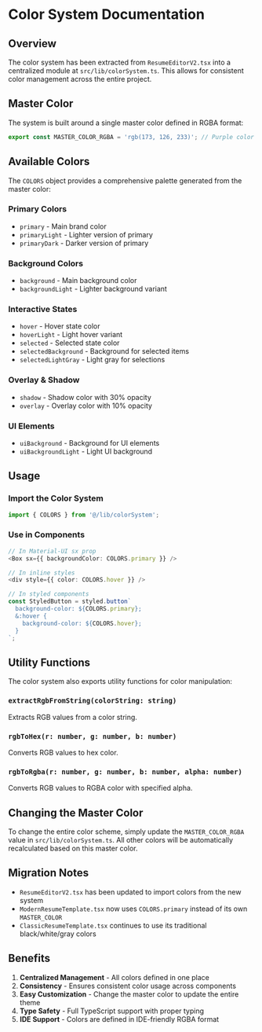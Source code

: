 # Color System Documentation

## Overview

The color system has been extracted from `ResumeEditorV2.tsx` into a centralized module at `src/lib/colorSystem.ts`. This allows for consistent color management across the entire project.

## Master Color

The system is built around a single master color defined in RGBA format:

```typescript
export const MASTER_COLOR_RGBA = 'rgb(173, 126, 233)'; // Purple color
```

## Available Colors

The `COLORS` object provides a comprehensive palette generated from the master color:

### Primary Colors
- `primary` - Main brand color
- `primaryLight` - Lighter version of primary
- `primaryDark` - Darker version of primary

### Background Colors
- `background` - Main background color
- `backgroundLight` - Lighter background variant

### Interactive States
- `hover` - Hover state color
- `hoverLight` - Light hover variant
- `selected` - Selected state color
- `selectedBackground` - Background for selected items
- `selectedLightGray` - Light gray for selections

### Overlay & Shadow
- `shadow` - Shadow color with 30% opacity
- `overlay` - Overlay color with 10% opacity

### UI Elements
- `uiBackground` - Background for UI elements
- `uiBackgroundLight` - Light UI background

## Usage

### Import the Color System

```typescript
import { COLORS } from '@/lib/colorSystem';
```

### Use in Components

```typescript
// In Material-UI sx prop
<Box sx={{ backgroundColor: COLORS.primary }} />

// In inline styles
<div style={{ color: COLORS.hover }} />

// In styled components
const StyledButton = styled.button`
  background-color: ${COLORS.primary};
  &:hover {
    background-color: ${COLORS.hover};
  }
`;
```

## Utility Functions

The color system also exports utility functions for color manipulation:

### `extractRgbFromString(colorString: string)`
Extracts RGB values from a color string.

### `rgbToHex(r: number, g: number, b: number)`
Converts RGB values to hex color.

### `rgbToRgba(r: number, g: number, b: number, alpha: number)`
Converts RGB values to RGBA color with specified alpha.

## Changing the Master Color

To change the entire color scheme, simply update the `MASTER_COLOR_RGBA` value in `src/lib/colorSystem.ts`. All other colors will be automatically recalculated based on this master color.

## Migration Notes

- `ResumeEditorV2.tsx` has been updated to import colors from the new system
- `ModernResumeTemplate.tsx` now uses `COLORS.primary` instead of its own `MASTER_COLOR`
- `ClassicResumeTemplate.tsx` continues to use its traditional black/white/gray colors

## Benefits

1. **Centralized Management** - All colors defined in one place
2. **Consistency** - Ensures consistent color usage across components
3. **Easy Customization** - Change the master color to update the entire theme
4. **Type Safety** - Full TypeScript support with proper typing
5. **IDE Support** - Colors are defined in IDE-friendly RGBA format 